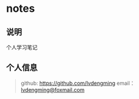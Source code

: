 # notes

## 说明

个人学习笔记

## 个人信息

> github: https://github.com/lvdengming
> email：lvdengming@foxmail.com
